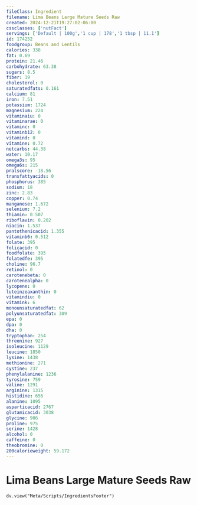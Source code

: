 ```yaml
---
fileClass: Ingredient
filename: Lima Beans Large Mature Seeds Raw
created: 2024-12-21T19:27:02-06:00
cssclasses: ['nutFact']
servings: ['Default | 100g','1 cup | 178','1 tbsp | 11.1']
id: 174252
foodgroup: Beans and Lentils
calories: 338
fat: 0.69
protein: 21.46
carbohydrate: 63.38
sugars: 8.5
fiber: 19
cholesterol: 0
saturatedfats: 0.161
calcium: 81
iron: 7.51
potassium: 1724
magnesium: 224
vitaminaiu: 0
vitaminarae: 0
vitaminc: 0
vitaminb12: 0
vitamind: 0
vitamine: 0.72
netcarbs: 44.38
water: 10.17
omega3s: 95
omega6s: 215
pralscore: -18.56
transfattyacids: 0
phosphorus: 385
sodium: 18
zinc: 2.83
copper: 0.74
manganese: 1.672
selenium: 7.2
thiamin: 0.507
riboflavin: 0.202
niacin: 1.537
pantothenicacid: 1.355
vitaminb6: 0.512
folate: 395
folicacid: 0
foodfolate: 395
folatedfe: 395
choline: 96.7
retinol: 0
carotenebeta: 0
carotenealpha: 0
lycopene: 0
luteinzeaxanthin: 0
vitamindiu: 0
vitamink: 6
monounsaturatedfat: 62
polyunsaturatedfat: 309
epa: 0
dpa: 0
dha: 0
tryptophan: 254
threonine: 927
isoleucine: 1129
leucine: 1850
lysine: 1438
methionine: 271
cystine: 237
phenylalanine: 1236
tyrosine: 759
valine: 1291
arginine: 1315
histidine: 656
alanine: 1095
asparticacid: 2767
glutamicacid: 3038
glycine: 906
proline: 975
serine: 1428
alcohol: 0
caffeine: 0
theobromine: 0
200calorieweight: 59.172
---
```


# Lima Beans Large Mature Seeds Raw

```dataviewjs
dv.view("Meta/Scripts/IngredientsFooter")
```